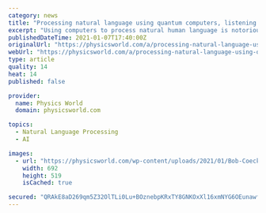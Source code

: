 ```yaml
---
category: news
title: "Processing natural language using quantum computers, listening to the oceans’ myriad sounds"
excerpt: "Using computers to process natural human language is notoriously difficult, so perhaps its not surprising that researchers are turning to quantum computers. In this episode of the Physics World Weekly podcast,"
publishedDateTime: 2021-01-07T17:40:00Z
originalUrl: "https://physicsworld.com/a/processing-natural-language-using-quantum-computers-listening-to-the-oceans-myriad-sounds/"
webUrl: "https://physicsworld.com/a/processing-natural-language-using-quantum-computers-listening-to-the-oceans-myriad-sounds/"
type: article
quality: 14
heat: 14
published: false

provider:
  name: Physics World
  domain: physicsworld.com

topics:
  - Natural Language Processing
  - AI

images:
  - url: "https://physicsworld.com/wp-content/uploads/2021/01/Bob-Coecke-image-rectangle.jpg"
    width: 692
    height: 519
    isCached: true

secured: "QRAkE8aD269qm5Z32OlTLi0Lu+BOznebpKRxTY8GNKOxXl16xmNYG6OEunawfTB9Ojzs8AY1ozO0jCiBWQ7RdxPBR1leZGHVxHsIep3it1xkxYQmJ3Wn37EeYuNUncjeg7UZoD0Qss3fJK7J0bJy4QdU8E7AVgbM7FXFqhyKZ/ouBszECHh9sAlRqwuNUK+LpC0exYr9xfSWHVYMq3BkUirJvb8meIFZ8CoweIhucdvuKyRw2ThsMWZ9o738+9blmnib+tLx2ucv313AHcudsT+3ONgYEM1tCr3JYXnDjlwJz7T0DvkpqzxJawteHj1FgZsIanPgDaULnjoKn5r2F4/u+brTg0Oi3NZwEoIs4WM=;ZwiuLfIUPCOFzXLSwoVt6Q=="
---
```


